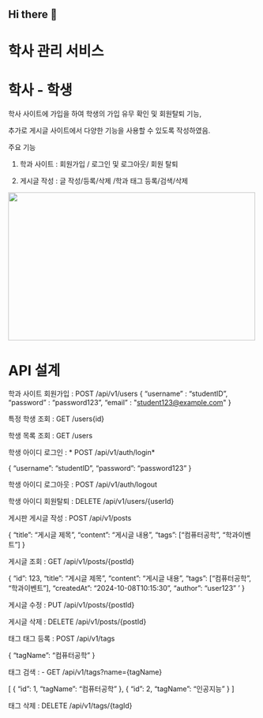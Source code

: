 ## Hi there 👋
# 학사 관리 서비스 
#  학사 - 학생


학사 사이트에 가입을 하여 
학생의 가입 유무 확인 및 회원탈퇴 기능,

추가로 게시글 사이트에서 다양한 기능을 사용할 수 있도록 작성하였음.

주요 기능 


1) 학과 사이트 : 회원가입 / 로그인 및 로그아웃/ 회원 탈퇴

2) 게시글 작성 : 글 작성/등록/삭제 /학과 태그 등록/검색/삭제





<img src="https://github.com/user-attachments/assets/35fb6305-48dc-41bb-8596-47b517c98957" width="500" height="300"/>


# API 설계

학과 사이트
회원가입 : POST /api/v1/users
{
“username” : “studentID”,
“password” : “password123”,
“email” : "student123@example.com"
}

특정 학생 조회 : GET /users{id}

학생 목록 조회 : GET /users

학생 아이디 로그인 : * POST /api/v1/auth/login*

{
“username”: “studentID”,
“password”: “password123”
}

학생 아이디 로그아웃 : POST /api/v1/auth/logout

학생 아이디 회원탈퇴 : DELETE /api/v1/users/{userId}

게시판
게시글 작성 : POST /api/v1/posts

{
“title”: “게시글 제목”,
“content”: “게시글 내용”,
“tags”: [“컴퓨터공학”, “학과이벤트”]
}

게시글 조회 : GET /api/v1/posts/{postId}

{
“id”: 123,
“title”: “게시글 제목”,
“content”: “게시글 내용”,
“tags”: [“컴퓨터공학”, “학과이벤트”],
“createdAt”: “2024-10-08T10:15:30”,
“author”: “user123” ’
}

게시글 수정 : PUT /api/v1/posts/{postId}

게시글 삭제 : DELETE /api/v1/posts/{postId}

태그
태그 등록 : POST /api/v1/tags

{
“tagName”: “컴퓨터공학”
}

태그 검색 : - GET /api/v1/tags?name={tagName}

[
{ “id”: 1,
“tagName”: “컴퓨터공학”
},
{ “id”: 2,
“tagName”: “인공지능”
}
]

태그 삭제 : DELETE /api/v1/tags/{tagId}
<!--
**Jak-Sho/Jak-Sho** is a ✨ _special_ ✨ repository because its `README.md` (this file) appears on your GitHub profile.

Here are some ideas to get you started:

- 🔭 I’m currently working on ...
- 🌱 I’m currently learning ...
- 👯 I’m looking to collaborate on ...
- 🤔 I’m looking for help with ...
- 💬 Ask me about ...
- 📫 How to reach me: ...
- 😄 Pronouns: ...
- ⚡ Fun fact: ...
-->
